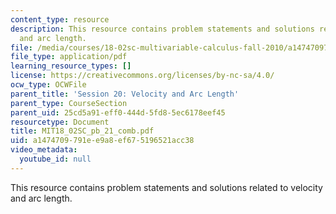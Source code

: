```yaml
---
content_type: resource
description: This resource contains problem statements and solutions related to velocity
  and arc length.
file: /media/courses/18-02sc-multivariable-calculus-fall-2010/a1474709791ee9a8ef675196521acc38_MIT18_02SC_pb_21_comb.pdf
file_type: application/pdf
learning_resource_types: []
license: https://creativecommons.org/licenses/by-nc-sa/4.0/
ocw_type: OCWFile
parent_title: 'Session 20: Velocity and Arc Length'
parent_type: CourseSection
parent_uid: 25cd5a91-eff0-444d-5fd8-5ec6178eef45
resourcetype: Document
title: MIT18_02SC_pb_21_comb.pdf
uid: a1474709-791e-e9a8-ef67-5196521acc38
video_metadata:
  youtube_id: null
---
```

This resource contains problem statements and solutions related to velocity and arc length.
